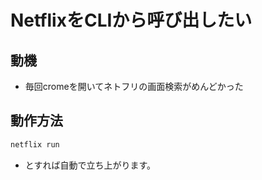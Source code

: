 # NetflixをCLIから呼び出したい
## 動機
- 毎回cromeを開いてネトフリの画面検索がめんどかった
## 動作方法
```go
netflix run 
```
- とすれば自動で立ち上がります。